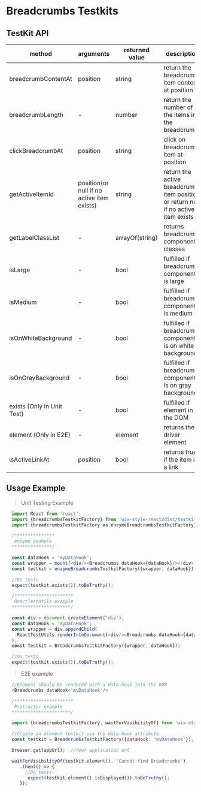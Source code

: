 # Breadcrumbs Testkits

## TestKit API

| method | arguments | returned value | description |
|--------|-----------|----------------|-------------|
| breadcrumbContentAt | position | string | return the breadcrumb item content at position |
| breadcrumbLength | - | number | return the number of the items in the breadcrumbs |
| clickBreadcrumbAt | position | string | click on breadcrumb item at position |
| getActiveItemId | position(or null if no active item exists) | string | return the active breadcrumb item position or return null if no active item exists |
| getLabelClassList | - | arrayOf(string) | returns breadcrumbs component classes |
| isLarge | - | bool | fulfilled if breadcrumbs component is large |
| isMedium | - | bool | fulfilled if breadcrumbs component is medium |
| isOnWhiteBackground | - | bool | fulfilled if breadcrumbs component is on white background |
| isOnGrayBackground | - | bool | fulfilled if breadcrumbs component is on gray background |
| exists (Only in Unit Test) | - | bool | fulfilled if element in the DOM |
| element (Only in E2E) | - | element | returns the driver element |
| isActiveLinkAt | position | bool | returns true if the item is a link |

## Usage Example

> Unit Testing Example
```javascript
  import React from 'react';
  import {breadcrumbsTestkitFactory} from 'wix-style-react/dist/testkit';
  import {breadcrumbsTestkitFactory as enzymeBreadcrumbsTestkitFactory} from 'wix-style-react/dist/testkit/enzyme';

  /***************
   enzyme example
  ***************/

  const dataHook = 'myDataHook';
  const wrapper = mount(<div/><Breadcrumbs dataHook={dataHook}/></div>);
  const testkit = enzymeBreadcrumbsTestkitFactory({wrapper, dataHook});

  //Do tests
  expect(testkit.exists()).toBeTruthy();

  /**********************
   ReactTestUtils example
  **********************/

  const div = document.createElement('div');
  const dataHook = 'myDataHook';
  const wrapper = div.appendChild(
    ReactTestUtils.renderIntoDocument(<div/><Breadcrumbs dataHook={dataHook}/></div>, {dataHook})
  );
  const testkit = BreadcrumbsTestkitFactory({wrapper, dataHook});

  //Do tests
  expect(testkit.exists()).toBeTruthy();
```


> E2E example
```javascript
  //Element should be rendered with a data-hook into the DOM
  <Breadcrumbs dataHook='myDataHook'/>

  /**********************
   Protractor example
  **********************/

  import {breadcrumbsTestkitFactory, waitForVisibilityOf} from 'wix-style-react/dist/testkit/protractor';

  //Create an element testkit via the data-hook attribute
  const testkit = BreadcrumbsTestkitFactory({dataHook: 'myDataHook'});

  browser.get(appUrl);  //Your application url

  waitForVisibilityOf(testkit.element(), 'Cannot find Breadcrumbs')
     .then(() => {
       //Do tests
        expect(testkit.element().isDisplayed()).toBeTruthy();
     });
```
